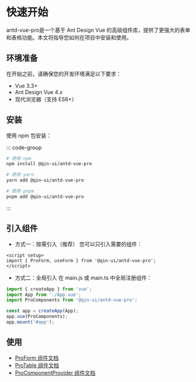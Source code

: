# 快速开始

antd-vue-pro是一个基于 Ant Design Vue 的高级组件库，提供了更强大的表单和表格功能。本文将指导您如何在项目中安装和使用。

## 环境准备

在开始之前，请确保您的开发环境满足以下要求：

- Vue 3.3+
- Ant Design Vue 4.x
- 现代浏览器（支持 ES6+）

## 安装

使用 npm 包安装：

::: code-group

```bash [npm]
# 使用 npm
npm install @qin-ui/antd-vue-pro
```

```bash [yarn]
# 使用 yarn
yarn add @qin-ui/antd-vue-pro
```

```bash [pnpm]
# 使用 pnpm
pnpm add @qin-ui/antd-vue-pro
```

:::

## 引入组件

- 方式一：按需引入（推荐）
  您可以只引入需要的组件：

```vue
<script setup>
import { ProForm, useForm } from '@qin-ui/antd-vue-pro';
</script>
```

- 方式二：全局引入
  在 main.js 或 main.ts 中全局注册组件：

```ts
import { createApp } from 'vue';
import App from './App.vue';
import ProComponents from '@qin-ui/antd-vue-pro';

const app = createApp(App);
app.use(ProComponents);
app.mount('#app');
```

## 使用

- [ProForm 组件文档](../components/pro-form/)
- [ProTable 组件文档](../components/pro-table/)
- [ProComponentProvider 组件文档](../components/pro-component-provider/)
